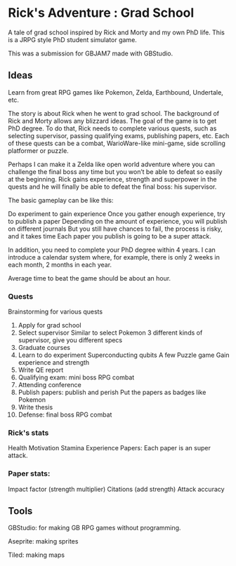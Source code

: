 # Rick's Adventure : Grad School

A tale of grad school inspired by Rick and Morty and my own PhD life. This is a JRPG style PhD student simulator game.

This was a submission for GBJAM7 made with GBStudio.

## Ideas
Learn from great RPG games like Pokemon, Zelda, Earthbound, Undertale, etc.

The story is about Rick when he went to grad school. The background of Rick and Morty allows any blizzard ideas. The goal of the game is to get PhD degree. To do that, Rick needs to complete various quests, such as selecting supervisor, passing qualifying exams, publishing papers, etc. Each of these quests can be a combat, WarioWare-like mini-game, side scrolling platformer or puzzle.

Perhaps I can make it a Zelda like open world adventure where you can challenge the final boss any time but you won’t be able to defeat so easily at the beginning. Rick gains experience, strength and superpower in the quests and he will finally be able to defeat the final boss: his supervisor.

The basic gameplay can be like this:

Do experiment to gain experience
Once you gather enough experience, try to publish a paper
Depending on the amount of experience, you will publish on different journals
But you still have chances to fail, the process is risky, and it takes time
Each paper you publish is going to be a super attack.

In addition, you need to complete your PhD degree within 4 years. I can introduce a calendar system where, for example, there is only 2 weeks in each month, 2 months in each year.

Average time to beat the game should be about an hour.

### Quests
Brainstorming for various quests
1. Apply for grad school
1. Select supervisor
Similar to select Pokemon
3 different kinds of supervisor, give you different specs
1. Graduate courses
1. Learn to do experiment
Superconducting qubits
A few Puzzle game
Gain experience and strength
1. Write QE report
1. Qualifying exam: mini boss
RPG combat
1. Attending conference
1. Publish papers: publish and perish
Put the papers as badges like Pokemon
1. Write thesis
1. Defense: final boss
RPG combat

### Rick's stats
Health
Motivation
Stamina
Experience
Papers: Each paper is an super attack.


### Paper stats:
Impact factor (strength multiplier)
Citations (add strength)
Attack accuracy

## Tools
GBStudio: for making GB RPG games without programming.

Aseprite: making sprites

Tiled: making maps
